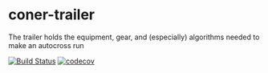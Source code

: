 # coner-trailer
The trailer holds the equipment, gear, and (especially) algorithms needed to make an autocross run

[![Build Status](https://travis-ci.org/caeos/coner-trailer.svg?branch=main)](https://travis-ci.org/caeos/coner-trailer)
[![codecov](https://codecov.io/gh/caeos/coner-trailer/branch/main/graph/badge.svg)](https://codecov.io/gh/caeos/coner-trailer)